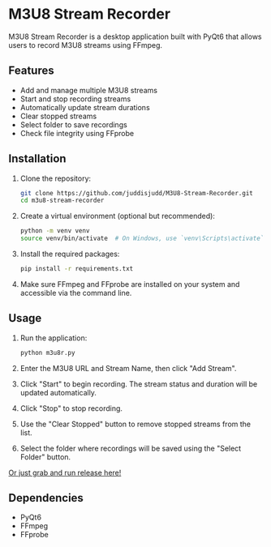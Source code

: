 # M3U8 Stream Recorder

M3U8 Stream Recorder is a desktop application built with PyQt6 that allows users to record M3U8 streams using FFmpeg.

## Features

- Add and manage multiple M3U8 streams
- Start and stop recording streams
- Automatically update stream durations
- Clear stopped streams
- Select folder to save recordings
- Check file integrity using FFprobe

## Installation

1. Clone the repository:
    ```sh
    git clone https://github.com/juddisjudd/M3U8-Stream-Recorder.git
    cd m3u8-stream-recorder
    ```

2. Create a virtual environment (optional but recommended):
    ```sh
    python -m venv venv
    source venv/bin/activate  # On Windows, use `venv\Scripts\activate`
    ```

3. Install the required packages:
    ```sh
    pip install -r requirements.txt
    ```

4. Make sure FFmpeg and FFprobe are installed on your system and accessible via the command line.

## Usage

1. Run the application:
    ```sh
    python m3u8r.py
    ```

2. Enter the M3U8 URL and Stream Name, then click "Add Stream".

3. Click "Start" to begin recording. The stream status and duration will be updated automatically.

4. Click "Stop" to stop recording.

5. Use the "Clear Stopped" button to remove stopped streams from the list.

6. Select the folder where recordings will be saved using the "Select Folder" button.

[Or just grab and run release here!](https://github.com/juddisjudd/M3U8-Stream-Recorder/releases/tag/1.0)

## Dependencies

- PyQt6
- FFmpeg
- FFprobe
